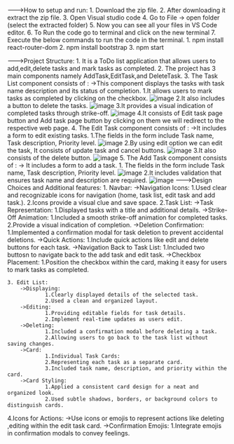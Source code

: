 --->How to setup and run:
        1. Download the zip file.
        2. After downloading it extract the zip file.
        3. Open Visual studio code
        4. Go to File -> open folder (select the extracted folder)
        5. Now you can see all your files in VS Code editor.
        6. To Run the code go to terminal and click on the new terminal
        7. Execute the below commands to run the code in the terminal.
                1. npm install react-router-dom
                2. npm install bootstrap
                3. npm start

--->Project Structure:
    1. It is a ToDo list application that allows users to add,edit,delete tasks and mark tasks as completed.
    2. The project has 3 main components namely AddTask,EditTask,and DeleteTask.
    3. The Task List component consists of :
        ->This component displays the tasks with task name description and its status of completion.
                1.It allows users to mark tasks as completed by clicking on the checkbox.
                ![image](https://github.com/kbhargavi333/aulacube/assets/94820947/c9b67358-a722-4ec4-bd7e-a03ca9831537)
                2.It also includes a button to delete the tasks.
                ![image](https://github.com/kbhargavi333/aulacube/assets/94820947/25ced57b-5d73-435b-a2f9-f4983b289fa7)
                3.It provides a visual indication of completed tasks through strike-off.
                ![image](https://github.com/kbhargavi333/aulacube/assets/94820947/6c153c61-a7aa-483c-95ab-665e52de9d2a)
                4.It consists of Edit task page button and Add task page button by clicking on them we will redirect to the respective web page.
   4. The Edit Task component consists of : 
           ->It includes a form to edit existing tasks.
                   1.The fields in the form include Task name, Task description, Priority level.
                   ![image](https://github.com/kbhargavi333/aulacube/assets/94820947/98aec1b2-53de-470e-a48a-cf0fbbf0380a)
                   2.By using edit option we can edit the task, It consists of update task and cancel buttons.
                   ![image](https://github.com/kbhargavi333/aulacube/assets/94820947/0fa7d818-d85a-4f42-8d7b-a2e952dda0ca)
                   3.It also consists of the delete button.
                   ![image](https://github.com/kbhargavi333/aulacube/assets/94820947/bbf02c36-71f4-4f15-8069-96cdc934412e)
   5. The Add Task component consists of :
           -> It includes a form to add a task.
                   1. The fields in the form include Task name, Task description, Priority level.
                   ![image](https://github.com/kbhargavi333/aulacube/assets/94820947/46878670-6dc6-47bb-85a0-e5b01c4c5d72)
                   2.It includes validation that ensures task name and description are required.
                   ![image](https://github.com/kbhargavi333/aulacube/assets/94820947/b370d73f-bac0-40a9-ae75-ded9119f5839)
--->Design Choices and Additional features:
    1. Navbar:
        ->Navigation Icons:
                1.Used clear and recognizable icons for navigation (home, task list, edit task and add task.).
                2.Icons provide a visual clue and save space.
    2.Task List:
        ->Task Representation:
                1.Displayed tasks with a title and additional details.
        ->Strike-Off Animation:
                1.Included a smooth strike-off animation for completed tasks.
                2.Provide a visual indication of completion.
        ->Deletion Confirmation:
                1.Implemented a confirmation modal for task deletion to prevent accidental deletions.
        ->Quick Actions:
                1.Include quick actions like edit and delete buttons for each task.
        ->Navigation Back to Task List:
                1.Included two buttosn  to navigate back to the add task and edit task.
        ->Checkbox Placement:
                1.Position the checkbox within the card, making it easy for users to mark tasks as completed.

    3. Edit List:
        ->Displaying:
                1.Clearly displayed details of the selected task.
                2.Used a clean and organized layout.
        ->Editing:
                1.Providing editable fields for task details.
                2.Implement real-time updates as users edit.
        ->Deleting:
                1.Included a confirmation modal before deleting a task.
                2.Allowing users to go back to the task list without saving changes.
        ->Card:
                1.Individual Task Cards:
                2.Representing each task as a separate card.
                3.Included task name, description, and priority within the card.
        ->Card Styling:
                1.Applied a consistent card design for a neat and organized look.
                2.Used subtle shadows, borders, or background colors to distinguish cards.

   4.Icons for Actions:
        ->Use icons or emojis to represent actions like deleting ,editing within the edit task card.
        ->Confirmation Emojis:
                1.Integrate emojis in confirmation modals to convey feelings.






        
